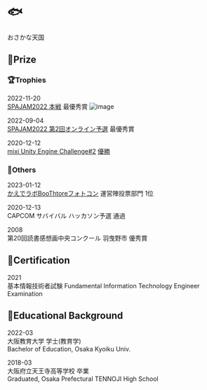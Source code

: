 # 🐟
おさかな天国

## 💎Prize
### 🏆Trophies
2022-11-20<br>
[SPAJAM2022 本戦](https://www.spajam.jp/result/) 最優秀賞
![image](https://user-images.githubusercontent.com/39555991/203453583-a078e862-3748-4fb3-bf65-8a9f1562f24a.png)

2022-09-04<br>
[SPAJAM2022 第2回オンライン予選](https://www.spajam.jp/result/) 最優秀賞

2020-12-12<br>
[mixi Unity Engine Challenge#2](https://mixi-recruit.snar.jp/jobboard/detail.aspx?id=0ESKsZ2ADf8sKkiqWCwzoA) [優勝](https://twitter.com/yukad2_/status/1337703250934448128?s=20&t=MdA1dG3J2ZE5Y2SzpNq2IQ)

### 🥈Others
2023-01-12<br>
[かえでラボBooThtoreフォトコン](https://twitter.com/BooThtore/status/1613395523620438017?s=20&t=MdA1dG3J2ZE5Y2SzpNq2IQ) 運営陣投票部門 1位

2020-12-13<br>
CAPCOM サバイバル ハッカソン予選 通過

2008<br>
第20回読書感想画中央コンクール 羽曳野市 優秀賞

## 📜Certification

2021<br>
基本情報技術者試験 Fundamental Information Technology Engineer Examination

## 🏫Educational Background 
2022-03<br>
大阪教育大学 学士(教育学)<br>
Bachelor of Education, Osaka Kyoiku Univ.

2018-03<br>
大阪府立天王寺高等学校 卒業<br>
Graduated, Osaka Prefectural TENNOJI High School
